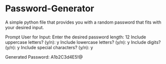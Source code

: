 ﻿# Password-Generator
A simple python file that provides you with a random password that fits with your desired input.

Prompt User for Input:
  Enter the desired password length: 12
  Include uppercase letters? (y/n): y
  Include lowercase letters? (y/n): y
  Include digits? (y/n): y
  Include special characters? (y/n): y

Generated Password: A1b2C3d4E5!@
